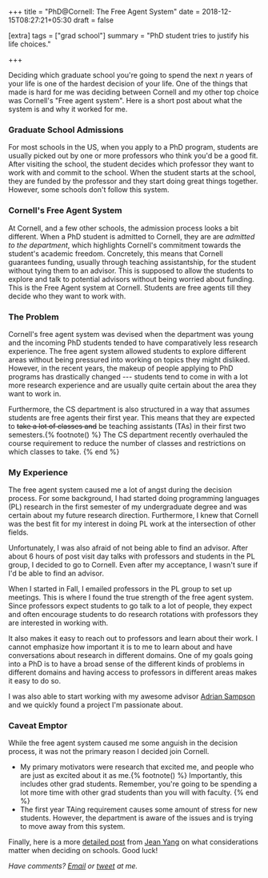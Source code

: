 +++
title = "PhD@Cornell: The Free Agent System"
date = 2018-12-15T08:27:21+05:30
draft = false

[extra]
tags = ["grad school"]
summary = "PhD student tries to justify his life choices."

+++

Deciding which graduate school you're going to spend the next _n_ years of your
life is one of the hardest decision of your life. One of the things
that made is hard for me was deciding between Cornell and my other
top choice was Cornell's "Free agent system". Here is a short post about what
the system is and why it worked for me.

### Graduate School Admissions

For most schools in the US, when you apply to a PhD program, students are usually
picked out by one or more professors who think you'd be a good fit. After
visiting the school, the student decides which professor they want to work with
and commit to the school. When the student starts at the school, they are
funded by the professor and they start doing great things together. However,
some schools don't follow this system.

### Cornell's Free Agent System

At Cornell, and a few other schools, the admission process looks a bit
different.  When a PhD student is admitted to Cornell, they are are _admitted
to the department_, which highlights Cornell's commitment towards the student's
academic freedom. Concretely, this means that Cornell guarantees funding,
usually through teaching assistantship, for the student without tying them to
an advisor.  This is supposed to allow the students to explore and talk to
potential advisors without being worried about funding. This is the Free Agent
system at Cornell. Students are free agents till they decide who they want to
work with.

### The Problem

Cornell's free agent system was devised when the department was young and the
incoming PhD students tended to have comparatively less research experience.
The free agent system allowed students to explore different areas without
being pressured into working on topics they might disliked. However, in the recent
years, the makeup of people applying to PhD programs has drastically changed ---
students tend to come in with a lot more research experience and are usually
quite certain about the area they want to work in.

Furthermore, the CS department is also structured in a way that assumes
students are free agents their first year. This means that they are expected to
~~take a lot of classes and~~ be teaching assistants (TAs) in their first
two semesters.{% footnote() %}
The CS department recently overhauled the course requirement to reduce the
number of classes and restrictions on which classes to take.
{% end %}


### My Experience

The free agent system caused me a lot of angst during the decision process. For
some background, I had started doing programming languages (PL) research in the
first semester of my undergraduate degree and was certain about my future research
direction. Furthermore, I knew that Cornell was the best fit for my interest in
doing PL work at the intersection of other fields.

Unfortunately, I was also afraid of not being able to find an advisor. After
about 6 hours of post visit day talks with professors and students in the PL
group, I decided to go to Cornell. Even after my acceptance, I wasn't sure if
I'd be able to find an advisor.

When I started in Fall, I emailed professors in the PL group to set up
meetings. This is where I found the true strength of the free agent system.
Since professors expect students to go talk to a lot of people, they expect and
often encourage students to do research rotations with professors they are
interested in working with.

It also makes it easy to reach out to professors and learn about their work. I
cannot emphasize how important it is to me to learn about and have
conversations about research in different domains. One of my goals going into a
PhD is to have a broad sense of the different kinds of problems in different
domains and having access to professors in different areas makes it easy to do
so.

I was also able to start working with my awesome advisor [Adrian
Sampson](https://www.cs.cornell.edu/~asampson/) and we quickly found a project
I'm passionate about.

### Caveat Emptor

While the free agent system caused me some anguish in the decision process, it
was not the primary reason I decided join Cornell.

- My primary motivators were research that excited me, and people who are
  just as excited about it as me.{% footnote() %}
  Importantly, this includes other grad students.
  Remember, you're going to be spending a lot more time with other grad
  students than you will with faculty.
  {% end %}
- The first year TAing requirement causes some amount of stress for
  new students. However, the department is aware of the issues and is
  trying to move away from this system.

Finally, here is a more [detailed
post](http://jxyzabc.blogspot.com/2009/02/some-notes-on-picking-grad.html) from
[Jean Yang](http://jeanyang.com/) on what considerations matter when deciding
on schools. Good luck!

_Have comments? [Email](mailto:rachit.nigam12@gmail.com) or [tweet](https://twitter.com/notypes) at me._



